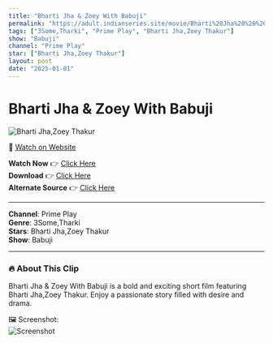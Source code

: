 ```yaml
---
title: "Bharti Jha & Zoey With Babuji"
permalink: "https://adult.indianseries.site/movie/Bharti%20Jha%20%26%20Zoey%20With%20Babuji"
tags: ["3Some,Tharki", "Prime Play", "Bharti Jha,Zoey Thakur"]
show: "Babuji"
channel: "Prime Play"
star: ["Bharti Jha,Zoey Thakur"]
layout: post
date: "2025-01-01"
---
```


# Bharti Jha & Zoey With Babuji

![Bharti Jha,Zoey Thakur](https://shorts.desisins.com/wp-content/uploads/2024/05/Bharti-Jha-Zoey-Thakur-PrimePlay-Babuji-DesiSins.com_.jpg)

🔗 [Watch on Website](https://adult.indianseries.site/movie/Bharti%20Jha%20%26%20Zoey%20With%20Babuji)

**Watch Now** 👉 [Click Here](https://adult.indianseries.site/movie/Bharti%20Jha%20%26%20Zoey%20With%20Babuji)  
**Download** 👉 [Click Here](https://adult.indianseries.site/movie/Bharti%20Jha%20%26%20Zoey%20With%20Babuji)  
**Alternate Source** 👉 [Click Here](https://adult.indianseries.site/movie/Bharti%20Jha%20%26%20Zoey%20With%20Babuji)

---

**Channel**: Prime Play  
**Genre**: 3Some,Tharki  
**Stars**: Bharti Jha,Zoey Thakur  
**Show**: Babuji

---

### 🔥 About This Clip

Bharti Jha & Zoey With Babuji is a bold and exciting short film featuring Bharti Jha,Zoey Thakur. Enjoy a passionate story filled with desire and drama.
 
🖼️ Screenshot:  
![Screenshot](https://shorts.desisins.com/wp-content/uploads/2024/05/Bharti-Jha-Zoey-Thakur-PrimePlay-Babuji-DesiSins.com_.jpg)
